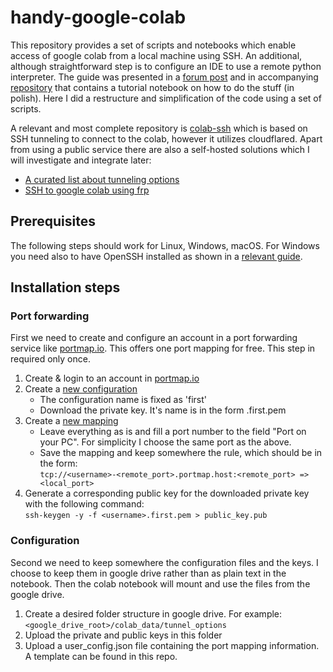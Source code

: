# handy-google-colab
This repository provides a set of scripts and notebooks which enable access of google colab from a local machine using SSH. An additional, although straightforward step is to configure an IDE to use a remote python interpreter. The guide was presented in a [forum post](https://discuss.pytorch.org/t/using-pycharm-to-debug-pytorch-model-on-gce-aws-or-azure/46212/4) and in accompanying [repository](https://github.com/wojtekcz/ml_seminars/tree/master/demo_colab_ssh_access) that contains a tutorial notebook on how to do the stuff (in polish). Here I did a restructure and simplification of the code using a set of scripts.

A relevant and most complete repository is [colab-ssh](https://github.com/WassimBenzarti/colab-ssh) which is based on SSH tunneling to connect to the colab, however it utilizes cloudflared. Apart from using a public service there are also a self-hosted solutions which I will investigate and integrate later:
- [A curated list about tunneling options](https://github.com/anderspitman/awesome-tunneling)
- [SSH to google colab using frp](https://github.com/toshichi/google_colab_ssh) 


## Prerequisites
The following steps should work for Linux, Windows, macOS. For Windows you need also to have OpenSSH installed as shown in a [relevant guide](https://phoenixnap.com/kb/generate-ssh-key-windows-10).

## Installation steps

### Port forwarding
First we need to create and configure an account in a port forwarding service like [portmap.io](https://portmap.io/). This offers one port mapping for free. This step in required only once.

1. Create & login to an account in [portmap.io](https://portmap.io)
2. Create a [new configuration](https://portmap.io/configs)
   - The configuration name is fixed as 'first'
   - Download the private key. It's name is in the form <username>.first.pem
3. Create a [new mapping](https://portmap.io/mappings)
   - Leave everything as is and fill a port number to the field "Port on your PC". For simplicity I choose the same port as the above.
   - Save the mapping and keep somewhere the rule, which should be in the form:\
      `tcp://<username>-<remote_port>.portmap.host:<remote_port> => <local_port>`
4. Generate a corresponding public key for the downloaded private key with the following command:\
    `ssh-keygen -y -f <username>.first.pem > public_key.pub`

  
### Configuration
Second we need to keep somewhere the configuration files and the keys. I choose to keep them in google drive rather than as plain text in the notebook. Then the colab notebook will mount and use the files from the google drive.
  
1. Create a desired folder structure in google drive. For example:\
    `<google_drive_root>/colab_data/tunnel_options`
2. Upload the private and public keys in this folder
3. Upload a user_config.json file containing the port mapping information. A template can be found in this repo.
   
